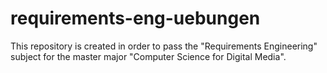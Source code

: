 # requirements-eng-uebungen
This repository is created in order to pass the "Requirements Engineering" subject for the master major "Computer Science for Digital Media".
